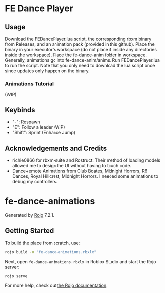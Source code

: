 # FE Dance Player


## Usage
Download the FEDancePlayer.lua script, the corresponding rbxm binary from Releases, and an animation pack (provided in this github). Place the binary in your executor's workspace (do not place it inside any directories inside the workspace). Place the fe-dance-anim folder in workspace. Generally, animations go into fe-dance-anim/anims. Run FEDancePlayer.lua to run the script. Note that you only need to download the lua script once since updates only happen on the binary.

### Animations Tutorial
(WIP)

## Keybinds
- "-": Respawn
- "E": Follow a leader (WIP)
- "Shift": Sprint (Enhance Jump)

## Acknowledgements and Credits
- richie0866 for rbxm-suite and Rostruct. Their method of loading models allowed me to design the UI without having to touch code.
- Dance+emote Animations from Club Boates, Midnight Horrors, R6 Dances, Royal Hillcrest, Midnight Horrors. I needed some animations to debug my controllers.

# fe-dance-animations
Generated by [Rojo](https://github.com/rojo-rbx/rojo) 7.2.1.

## Getting Started
To build the place from scratch, use:

```bash
rojo build -o "fe-dance-animations.rbxlx"
```

Next, open `fe-dance-animations.rbxlx` in Roblox Studio and start the Rojo server:

```bash
rojo serve
```

For more help, check out [the Rojo documentation](https://rojo.space/docs).
